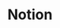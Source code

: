 ---
created: '2025-09-16T15:05:15.651238'
modified: '2025-09-16T19:19:40.885699'
ship_factor: 5
subtype: mcp-servers
tags: []
title: Notion
type: tool
version: 1
---